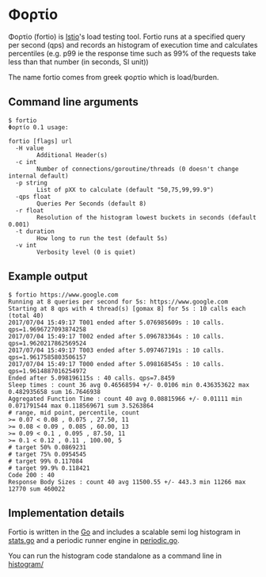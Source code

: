 # Φορτίο

Φορτίο (fortio) is [Istio](https://istio.io/)'s load testing tool. Fortio runs at a specified query per second (qps) and records an histogram of execution time and calculates percentiles (e.g. p99 ie the response time such as 99% of the requests take less than that number (in seconds, SI unit))

The name fortio comes from greek φορτίο which is load/burden.

## Command line arguments

```
$ fortio
Φορτίο 0.1 usage:

fortio [flags] url
  -H value
    	Additional Header(s)
  -c int
    	Number of connections/goroutine/threads (0 doesn't change internal default)
  -p string
    	List of pXX to calculate (default "50,75,99,99.9")
  -qps float
    	Queries Per Seconds (default 8)
  -r float
    	Resolution of the histogram lowest buckets in seconds (default 0.001)
  -t duration
    	How long to run the test (default 5s)
  -v int
    	Verbosity level (0 is quiet)
```

## Example output

```
$ fortio https://www.google.com
Running at 8 queries per second for 5s: https://www.google.com
Starting at 8 qps with 4 thread(s) [gomax 8] for 5s : 10 calls each (total 40)
2017/07/04 15:49:17 T001 ended after 5.076985609s : 10 calls. qps=1.9696727093874258
2017/07/04 15:49:17 T002 ended after 5.096783364s : 10 calls. qps=1.9620217862569524
2017/07/04 15:49:17 T003 ended after 5.097467191s : 10 calls. qps=1.9617585803506157
2017/07/04 15:49:17 T000 ended after 5.098168545s : 10 calls. qps=1.9614887016254972
Ended after 5.098196115s : 40 calls. qps=7.8459
Sleep times : count 36 avg 0.46568594 +/- 0.0106 min 0.436353622 max 0.482935658 sum 16.7646938
Aggregated Function Time : count 40 avg 0.08815966 +/- 0.01111 min 0.071791544 max 0.118569671 sum 3.5263864
# range, mid point, percentile, count
>= 0.07 < 0.08 , 0.075 , 27.50, 11
>= 0.08 < 0.09 , 0.085 , 60.00, 13
>= 0.09 < 0.1 , 0.095 , 87.50, 11
>= 0.1 < 0.12 , 0.11 , 100.00, 5
# target 50% 0.0869231
# target 75% 0.0954545
# target 99% 0.117084
# target 99.9% 0.118421
Code 200 : 40
Response Body Sizes : count 40 avg 11500.55 +/- 443.3 min 11266 max 12770 sum 460022
```


## Implementation details

Fortio is written in the [Go](https://golang.org) and includes a scalable semi log histogram in [stats.go](fortioLib/stats.go) and a periodic runner engine in [periodic.go](fortioLib/periodic.go).

You can run the histogram code standalone as a command line in [histogram/](histogram/)

